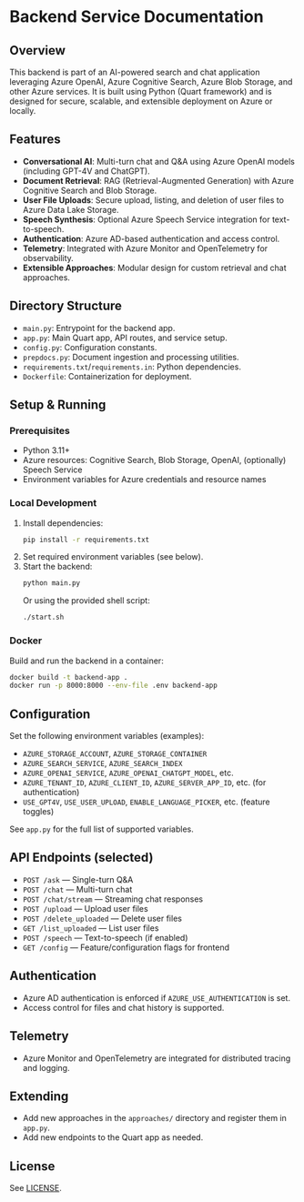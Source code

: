 # Backend Service Documentation

## Overview

This backend is part of an AI-powered search and chat application leveraging Azure OpenAI, Azure Cognitive Search, Azure Blob Storage, and other Azure services. It is built using Python (Quart framework) and is designed for secure, scalable, and extensible deployment on Azure or locally.

## Features
- **Conversational AI**: Multi-turn chat and Q&A using Azure OpenAI models (including GPT-4V and ChatGPT).
- **Document Retrieval**: RAG (Retrieval-Augmented Generation) with Azure Cognitive Search and Blob Storage.
- **User File Uploads**: Secure upload, listing, and deletion of user files to Azure Data Lake Storage.
- **Speech Synthesis**: Optional Azure Speech Service integration for text-to-speech.
- **Authentication**: Azure AD-based authentication and access control.
- **Telemetry**: Integrated with Azure Monitor and OpenTelemetry for observability.
- **Extensible Approaches**: Modular design for custom retrieval and chat approaches.

## Directory Structure
- `main.py`: Entrypoint for the backend app.
- `app.py`: Main Quart app, API routes, and service setup.
- `config.py`: Configuration constants.
- `prepdocs.py`: Document ingestion and processing utilities.
- `requirements.txt`/`requirements.in`: Python dependencies.
- `Dockerfile`: Containerization for deployment.

## Setup & Running

### Prerequisites
- Python 3.11+
- Azure resources: Cognitive Search, Blob Storage, OpenAI, (optionally) Speech Service
- Environment variables for Azure credentials and resource names

### Local Development
1. Install dependencies:
   ```bash
   pip install -r requirements.txt
   ```
2. Set required environment variables (see below).
3. Start the backend:
   ```bash
   python main.py
   ```
   Or using the provided shell script:
   ```bash
   ./start.sh
   ```

### Docker
Build and run the backend in a container:
```bash
docker build -t backend-app .
docker run -p 8000:8000 --env-file .env backend-app
```

## Configuration
Set the following environment variables (examples):
- `AZURE_STORAGE_ACCOUNT`, `AZURE_STORAGE_CONTAINER`
- `AZURE_SEARCH_SERVICE`, `AZURE_SEARCH_INDEX`
- `AZURE_OPENAI_SERVICE`, `AZURE_OPENAI_CHATGPT_MODEL`, etc.
- `AZURE_TENANT_ID`, `AZURE_CLIENT_ID`, `AZURE_SERVER_APP_ID`, etc. (for authentication)
- `USE_GPT4V`, `USE_USER_UPLOAD`, `ENABLE_LANGUAGE_PICKER`, etc. (feature toggles)

See `app.py` for the full list of supported variables.

## API Endpoints (selected)
- `POST /ask` — Single-turn Q&A
- `POST /chat` — Multi-turn chat
- `POST /chat/stream` — Streaming chat responses
- `POST /upload` — Upload user files
- `POST /delete_uploaded` — Delete user files
- `GET /list_uploaded` — List user files
- `POST /speech` — Text-to-speech (if enabled)
- `GET /config` — Feature/configuration flags for frontend

## Authentication
- Azure AD authentication is enforced if `AZURE_USE_AUTHENTICATION` is set.
- Access control for files and chat history is supported.

## Telemetry
- Azure Monitor and OpenTelemetry are integrated for distributed tracing and logging.

## Extending
- Add new approaches in the `approaches/` directory and register them in `app.py`.
- Add new endpoints to the Quart app as needed.

## License
See [LICENSE](../../LICENSE).
